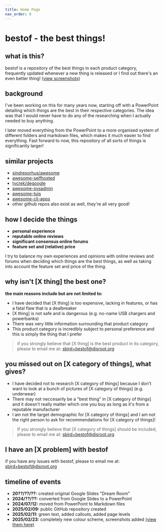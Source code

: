 ```yaml
---
title: Home Page
nav_order: 0
---
```

# bestof - the best things!

## what is this?

bestof is a repository of the best things in each product category, frequently updated whenever a new thing is released or I find out there's an even better thing! [(view screenshots)](screenshots.md)

## background

I've been working on this for many years now, starting off with a PowerPoint detailing which things are the best in their respective categories. The idea was that I would never have to do any of the researching when I actually needed to buy anything. 

I later moved everything from the PowerPoint to a more organised system of different folders and markdown files, which makes it much easier to find everything. Fast forward to now, this repository of all sorts of things is significantly larger!

## similar projects

- [sindresorhus/awesome](https://github.com/sindresorhus/awesome)
- [awesome-selfhosted](https://github.com/awesome-selfhosted/awesome-selfhosted)
- [tycrek/degoogle](https://tycrek.github.io/degoogle/)
- [awesome-sysadmin](https://github.com/awesome-foss/awesome-sysadmin)
- [awesome-tuis](https://github.com/rothgar/awesome-tuis)
- [awesome-cli-apps](https://github.com/agarrharr/awesome-cli-apps)
- other github repos also exist as well, they're all very good!

## how I decide the things

- **personal experience** 
- **reputable online reviews**
- **significant consensus online forums**
- **feature set and (relative) price**

I try to balance my own experiences and opinions with online reviews and forums when deciding which things are the best things, as well as taking into account the feature set and price of the thing.

## why isn't \[X thing] the best one?

**the main reasons include but are not limited to:**
- I have decided that \[X thing] is too expensive, lacking in features, or has a fatal flaw that is a dealbreaker
- \[X thing] is not safe and is dangerous (e.g. no-name USB chargers and powerbanks)
- There was very little information surrounding that product category
- This product category is incredibly subject to personal preference and this is simply the thing that I prefer

> if you strongly believe that \[X thing] is the best product in its category, please to email me at: [sbird+bestof@disroot.org](mailto:sbird+bestof@disroot.org)

## you missed out on \[X category of things], what gives?

- I have decided not to research \[X category of things] because I don't want to look at a bunch of pictures of \[X category of things] (e.g. underwear)
- There may not neccesarily be a "best thing" in \[X category of things] and it doesn't really matter which one you buy as long as it's from a reputable manufacturer
- I am not the target demographic for \[X category of things] and I am not the right person to ask for recommendations for \[X category of things]!

> If you strongly believe that \[X category of things] should be included, please to email me at: [sbird+bestof@disroot.org](mailto:sbird+bestof@disroot.org)

## I have an \[X problem] with bestof

if you have any issues with bestof, please to email me at: [sbird+bestof@disroot.org](mailto:sbird+bestof@disroot.org)

## timeline of events

- **20??/??/??:** created original Google Slides "Dream Room"
- **2024/??/??:** converted from Google Slides to a PowerPoint
- **2024/07/12:** moved from PowerPoint to Markdown files
- **2025/02/09:** public GitHub repository created
- **2025/02/11:** green text, added callouts, added page levels
- **2025/02/23:** completely new colour scheme, screenshots added [(view them here)](screenshots.md)
